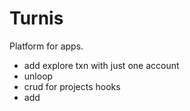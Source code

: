 # Turnis

Platform for apps.


- add explore txn with just one account
- unloop
- crud for projects hooks
- add 
